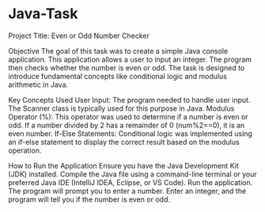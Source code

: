 # Java-Task
Project Title: Even or Odd Number Checker 

Objective
The goal of this task was to create a simple Java console application. This application allows a user to input an integer. The program then checks whether the number is even or odd. The task is designed to introduce fundamental concepts like conditional logic and modulus arithmetic in Java.


Key Concepts Used
User Input: The program needed to handle user input. The 
Scanner class is typically used for this purpose in Java.
Modulus Operator (%): This operator was used to determine if a number is even or odd. If a number divided by 2 has a remainder of 0 (num%2==0), it is an even number.
If-Else Statements: Conditional logic was implemented using an if-else statement to display the correct result based on the modulus operation.

How to Run the Application
Ensure you have the Java Development Kit (JDK) installed.
Compile the Java file using a command-line terminal or your preferred Java IDE (IntelliJ IDEA, Eclipse, or VS Code).
Run the application. The program will prompt you to enter a number.
Enter an integer, and the program will tell you if the number is even or odd.
